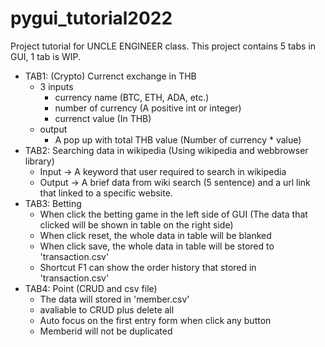 # pygui_tutorial2022
Project tutorial for UNCLE ENGINEER class.
This project contains 5 tabs in GUI, 1 tab is WIP.
- TAB1: (Crypto) Currenct exchange in THB
  - 3 inputs
    - currency name (BTC, ETH, ADA, etc.)
    - number of currency (A positive int or integer)
    - currenct value (In THB)
  - output
    - A pop up with total THB value (Number of currency * value)
- TAB2: Searching data in wikipedia (Using wikipedia and webbrowser library)
  - Input -> A keyword that user required to search in wikipedia
  - Output -> A brief data from wiki search (5 sentence) and a url link that linked to a specific website.
- TAB3: Betting
  - When click the betting game in the left side of GUI (The data that clicked will be shown in table on the right side)
  - When click reset, the whole data in table will be blanked
  - When click save, the whole data in table will be stored to 'transaction.csv'
  - Shortcut F1 can show the order history that stored in 'transaction.csv'
- TAB4: Point (CRUD and csv file)
  - The data will stored in 'member.csv'
  - avaliable to CRUD plus delete all
  - Auto focus on the first entry form when click any button
  - Memberid will not be duplicated
